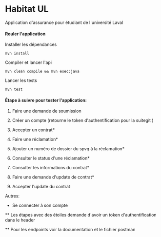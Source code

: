 # Habitat UL

Application d'assurance pour étudiant de l'université Laval

#### Rouler l'application

Installer les dépendances

`mvn install`

Compiler et lancer l'api

`mvn clean compile && mvn exec:java`

Lancer les tests

`mvn test`

#### Étape à suivre pour tester l'application:

1. Faire une demande de soumission

2. Créer un compte (retourne le token d'authentification pour la suitegit )

3. Accepter un contrat*

4. Faire une réclamation*

5. Ajouter un numéro de dossier du spvq à la réclamation*

6. Consulter le status d'une réclamation*

7. Consulter les informations du contrat*

8. Faire une demande d'update de contrat*

9. Accepter l'update du contrat

Autres:

- Se connecter à son compte

** Les étapes avec des étoiles demande d'avoir un token d'authentification dans le header

** Pour les endpoints voir la documentation et le fichier postman

 
